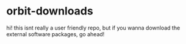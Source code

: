 # orbit-downloads
hi! this isnt really a user friendly repo, but if you wanna download the external software packages, go ahead!
